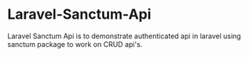 # Laravel-Sanctum-Api
Laravel Sanctum Api is to demonstrate authenticated api in laravel using sanctum package to work on CRUD api's.
